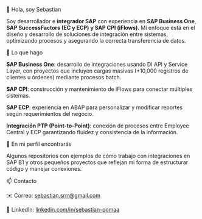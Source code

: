 👋 Hola, soy Sebastian

Soy desarrollador e **integrador SAP** con experiencia en **SAP Business One**, **SAP SuccessFactors (EC y ECP) y SAP CPI (iFlows)**. Mi enfoque está en el diseño y desarrollo de soluciones de integración entre sistemas, optimizando procesos y asegurando la correcta transferencia de datos.

🚀 Lo que hago

**SAP Business One**: desarrollo de integraciones usando DI API y Service Layer, con proyectos que incluyen cargas masivas (+10,000 registros de clientes u órdenes) mediante procesos batch.

**SAP CPI**: construcción y mantenimiento de iFlows para conectar múltiples sistemas.

**SAP ECP**: experiencia en ABAP para personalizar y modificar reportes según requerimientos del negocio.

**Integración PTP (Point-to-Point)**: conexión de procesos entre Employee Central y ECP garantizando fluidez y consistencia de la información.

📂 En mi perfil encontrarás

Algunos repositorios con ejemplos de cómo trabajo con integraciones en SAP B1 y otros pequeños proyectos que reflejan mi forma de estructurar código y manejar conexiones.

📫 Contacto

✉️ Correo: sebastian.srrr@gmail.com

💼 LinkedIn: [linkedin.com/in/sebastian-pomaa](https://www.linkedin.com/in/sebastian-poma/)
